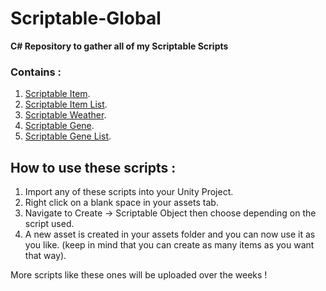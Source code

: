 # Scriptable-Global
**C# Repository to gather all of my Scriptable Scripts**

### Contains :
1. [Scriptable Item](https://github.com/MathisChartouni/Scriptable-Item).
2. [Scriptable Item List](https://github.com/MathisChartouni/Scriptable-Item-List).
3. [Scriptable Weather](https://github.com/MathisChartouni/Scriptable-Weather).
4. [Scriptable Gene](https://github.com/MathisChartouni/Scriptable-Gene).
5. [Scriptable Gene List](https://github.com/MathisChartouni/Scriptable-Gene).

## How to use these scripts :

1. Import any of these scripts into your Unity Project.
2. Right click on a blank space in your assets tab.
3. Navigate to Create -> Scriptable Object then choose depending on the script used.
4. A new asset is created in your assets folder and you can now use it as you like.
(keep in mind that you can create as many items as you want that way).

More scripts like these ones will be uploaded over the weeks !
